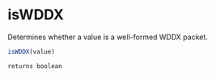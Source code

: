 # isWDDX

 Determines whether a value is a well-formed WDDX packet.

```javascript
isWDDX(value)
```

```javascript
returns boolean
```
